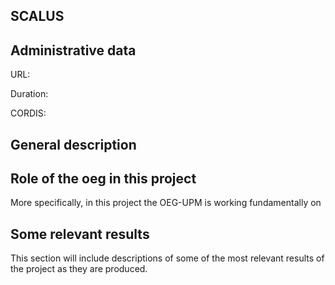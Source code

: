 ## SCALUS

## Administrative data
URL: 

Duration: 

CORDIS: 

## General description



## Role of the oeg in this project
More specifically, in this project the OEG-UPM is working fundamentally on


## Some relevant results
This section will include descriptions of some of the most relevant results of the project as they are produced.
